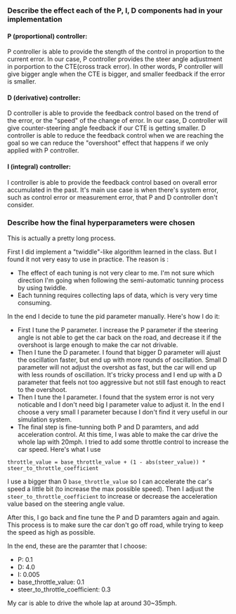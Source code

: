 ### Describe the effect each of the P, I, D components had in your implementation

#### P (proportional) controller:
P controller is able to provide the stength of the control in proportion to the current error. In our case, P controller provides the steer angle adjustment in porportion to the CTE(cross track error). In other words, P controller will give bigger angle when the CTE is bigger, and smaller feedback if the error is smaller.

#### D (derivative) controller:
D controller is able to provide the feedback control based on the trend of the error, or the "speed" of the change of error. In our case, D controller will give counter-steering angle feedback if our CTE is getting smaller. D controller is able to reduce the feedback control when we are reaching the goal so we can reduce the "overshoot" effect that happens if we only applied with P controller.

#### I (integral) controller:
I controller is able to provide the feedback control based on overall error accumulated in the past. It's main use case is when there's system error, such as control error or measurement error, that P and D controller don't consider.

### Describe how the final hyperparameters were chosen
This is actually a pretty long process.

First I did implement a "twiddle"-like algorithm learned in the class. But I found it not very easy to use in practice. The reason is :

- The effect of each tuning is not very clear to me. I'm not sure which direction I'm going when following the semi-automatic tunning process by using twiddle.
- Each tunning requires collecting laps of data, which is very very time consuming.

In the end I decide to tune the pid parameter manually. Here's how I do it:

- First I tune the P parameter. I increase the P parameter if the steering angle is not able to get the car back on the road, and decrease it if the overshoot is large enough to make the car not drivable.
- Then I tune the D parameter. I found that bigger D parameter will ajust the oscillation faster, but end up with more rounds of oscillation. Small D parameter will not adjust the overshot as fast, but the car will end up with less rounds of oscillation. It's tricky process and I end up with a D parameter that feels not too aggressive but not still fast enough to react to the overshoot.
- Then I tune the I parameter. I found that the system error is not very noticable and I don't need big I parameter value to adjust it. In the end I choose a very small I parameter because I don't find it very useful in our simulation system.
- The final step is fine-tunning both P and D paramters, and add acceleration control. At this time, I was able to make the car drive the whole lap with 20mph. I tried to add some throttle control to increase the car speed. Here's what I use

```
throttle_value = base_throttle_value + (1 - abs(steer_value)) * steer_to_throttle_coefficient
```

I use a bigger than 0 `base_throttle_value` so I can accelerate the car's speed a little bit (to increase the max possible speed). Then I adjust the `steer_to_throttle_coefficient` to increase or decrease the acceleration value based on the steering angle value.

After this, I go back and fine tune the P and D paramters again and again. This process is to make sure the car don't go off road, while trying to keep the speed as high as possible.

In the end, these are the paramter that I choose:

- P: 0.1
- D: 4.0
- I: 0.005
- base_throttle_value: 0.1
- steer_to_throttle_coefficient: 0.3

My car is able to drive the whole lap at around 30~35mph.
